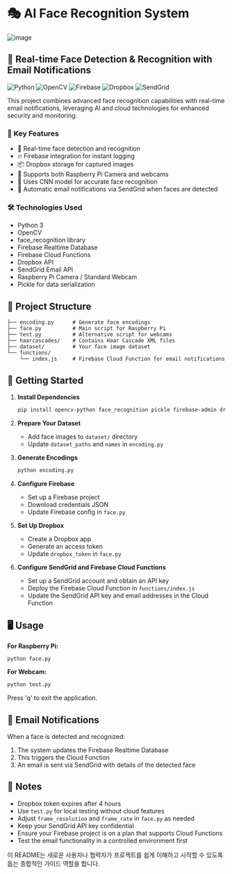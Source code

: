 
# 🎭 AI Face Recognition System
![image](https://github.com/user-attachments/assets/89fdbc11-3cfd-43d3-af03-c3c023083fad)

## 📸 Real-time Face Detection & Recognition with Email Notifications

![Python](https://img.shields.io/badge/Python-3776AB?style=for-the-badge&logo=python&logoColor=white)
![OpenCV](https://img.shields.io/badge/OpenCV-5C3EE8?style=for-the-badge&logo=opencv&logoColor=white)
![Firebase](https://img.shields.io/badge/Firebase-FFCA28?style=for-the-badge&logo=firebase&logoColor=black)
![Dropbox](https://img.shields.io/badge/Dropbox-0061FF?style=for-the-badge&logo=dropbox&logoColor=white)
![SendGrid](https://img.shields.io/badge/SendGrid-1A82E2?style=for-the-badge&logo=sendgrid&logoColor=white)

This project combines advanced face recognition capabilities with real-time email notifications, leveraging AI and cloud technologies for enhanced security and monitoring.

### 🌟 Key Features

- 🚀 Real-time face detection and recognition
- 🔥 Firebase integration for instant logging
- 📦 Dropbox storage for captured images
- 🔄 Supports both Raspberry Pi Camera and webcams
- 🧠 Uses CNN model for accurate face recognition
- 📧 Automatic email notifications via SendGrid when faces are detected

### 🛠️ Technologies Used

- Python 3
- OpenCV
- face_recognition library
- Firebase Realtime Database
- Firebase Cloud Functions
- Dropbox API
- SendGrid Email API
- Raspberry Pi Camera / Standard Webcam
- Pickle for data serialization

## 📁 Project Structure

```
├── encoding.py      # Generate face encodings
├── face.py          # Main script for Raspberry Pi
├── test.py          # Alternative script for webcams
├── haarcascades/    # Contains Haar Cascade XML files
├── dataset/         # Your face image dataset
└── functions/
    └── index.js     # Firebase Cloud Function for email notifications
```

## 🚀 Getting Started

1. **Install Dependencies**
   ```bash
   pip install opencv-python face_recognition pickle firebase-admin dropbox
   ```

2. **Prepare Your Dataset**
   - Add face images to `dataset/` directory
   - Update `dataset_paths` and `names` in `encoding.py`

3. **Generate Encodings**
   ```bash
   python encoding.py
   ```

4. **Configure Firebase**
   - Set up a Firebase project
   - Download credentials JSON
   - Update Firebase config in `face.py`

5. **Set Up Dropbox**
   - Create a Dropbox app
   - Generate an access token
   - Update `dropbox_token` in `face.py`

6. **Configure SendGrid and Firebase Cloud Functions**
   - Set up a SendGrid account and obtain an API key
   - Deploy the Firebase Cloud Function in `functions/index.js`
   - Update the SendGrid API key and email addresses in the Cloud Function

## 🖥️ Usage

**For Raspberry Pi:**
```bash
python face.py
```

**For Webcam:**
```bash
python test.py
```

Press 'q' to exit the application.

## 📧 Email Notifications

When a face is detected and recognized:
1. The system updates the Firebase Realtime Database
2. This triggers the Cloud Function
3. An email is sent via SendGrid with details of the detected face

## 📝 Notes

- Dropbox token expires after 4 hours
- Use `test.py` for local testing without cloud features
- Adjust `frame_resolution` and `frame_rate` in `face.py` as needed
- Keep your SendGrid API key confidential
- Ensure your Firebase project is on a plan that supports Cloud Functions
- Test the email functionality in a controlled environment first


이 README는 새로운 사용자나 협력자가 프로젝트를 쉽게 이해하고 시작할 수 있도록 돕는 종합적인 가이드 역할을 합니다.
